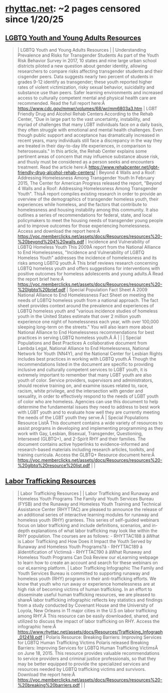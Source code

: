 



# [rhyttac.net](rhyttac.net): ~2 pages censored since 1/20/25

## [LGBTQ Youth and Young Adults Resources](https://www.rhyttac.net/lgbtq-youth-and-young-adults-resources)


> | LGBTQ Youth and Young Adults Resources | | Understanding Prevalence and Risks for Transgender Students As part of the Youth Risk Behavior Survey in 2017, 10 states and nine large urban school districts piloted a new question about gender identity, allowing researchers to compare risks affecting transgender students and their cisgender peers. Data suggests nearly two percent of students in grades 9-12 identify as transgender; these youth reported higher rates of violent victimization, risky sexual behavior, suicidality and substance use than peers. Safer learning environments and increased access to culturally competent mental and physical health care are recommended. Read the full report here:Â https://www.cdc.gov/mmwr/volumes/68/wr/mm6803a3.htm | LGBT Friendly Drug and Alcohol Rehab Centers According to the Rehab Center, "Due in large part to the vast uncertainty, instability, and myriad of challenges that many LGBT individuals face on a daily basis, they often struggle with emotional and mental health challenges. Even though public support and acceptance has dramatically increased in recent years, many individuals still face a discrepancy in the way they are treated in their day-to-day life experiences, in comparison to heterosexuals." In this article, the Rehab Center explains some pertinent areas of concern that may influence substance abuse risk, and thusly must be considered as a person seeks and encounters treatment. Read the article here:Â https://www.rehabcenter.net/lgbt-friendly-drug-alcohol-rehab-centers/ | Beyond 4 Walls and a Roof: Addressing Homelessness Among Transgender Youth In February 2015, The Center for American Progress released the report, "Beyond 4 Walls and a Roof: Addressing Homelessness Among Transgender Youth". ThisÂ report compiles existing research in order to provide an overview of the demographics of transgender homeless youth, their experiences while homeless, and the factors that contribute to homelessness and housing instability among this community. It also outlines a series of recommendations for federal, state, and local policymakers to meet the housing needs of transgender young people and to improve outcomes for those experiencing homelessness. Access and download the report here:Â https://yoc.memberclicks.net/assets/docs/Resources/resources%20-%20beyond%204%20walls.pdf | Incidence and Vulnerability of LGBTQ Homeless Youth This 2009Â report from the National Alliance to End Homelessness, "Incidence and Vulnerability of LGBTQ Homeless Youth" addresses the incidence of homelessness and its risks among LGBTQ youth.Â This brief reviews research concerning LGBTQ homeless youth and offers suggestions for interventions with positive outcomes for homeless adolescents and young adults.Â Read the report brief here:Â https://yoc.memberclicks.net/assets/docs/Resources/resources%20-%20lgbtq%20brief.pdf | Special Population Fact Sheet A 2009 National Alliance to End Homelessness Fact Sheet on meeting the needs of LGBTQ homeless youth from a national approach. The fact sheet provides context around the prevalence and experiences of LGBTQ homeless youth and "various incidence studies of homeless youth in the United States estimate that over 2 million youth experience one night of homelessness each year, with over 100,000 sleeping long-term on the streets." You will also learn more about National Alliance to End Homelessness recommendations for best practices in serving LGBTQ homeless youth.Â Â | | | Special Populations and Best Practices A collaborative document from Lambda Legal, National Alliance to End Homelessness, National Network for Youth (NN4Y), and the National Center for Lesbian Rights includes best practices in working with LGBTQ youth.Â Though the recommendations listed in the document are specific to providing inclusive and culturally competent services to LGBT youth, it is extremely important to remember that many LGBT youth are also youth of color. Service providers, supervisors and administrators, should receive training on, and examine issues related to, race, racism, white privilege, and the intersection with gender and sexuality, in order to effectively respond to the needs of LGBT youth of color who are homeless. Agencies can use this document to help determine the fundamental issues they need to address to best work with LGBT youth and to evaluate how well they are currently meeting the needs of the LGBT youth they serve.Â | Special Populations Resource ListÂ This document contains a wide variety of resources to assist programs in developing and implementing programming as they work with Gay, Lesbian, Bisexual, Transgender, Questioning, Intersexed (GLBTQ+), and 2-Spirit RHY and their families. The document contains active hyperlinks to evidence-informed and research-based materials including research articles, toolkits, and training curricula. Access the GLBTQ+ Resource document here:Â https://yoc.memberclicks.net/assets/docs/Resources/resources%20-%20glbtq%20resource%20list.pdf | |
## [Labor Trafficking Resources](https://www.rhyttac.net/labor-trafficking-resources)


> | Labor Trafficking Resources | | Labor Trafficking and Runaway and Homeless Youth Programs The Family and Youth Services Bureau (FYSB) and the Runaway and Homeless Youth Training and Technical Assistance Center (RHYTTAC) are pleased to announce the release of an additional series of interactive learning modules for runaway and homeless youth (RHY) grantees. This series of self-guided webinars focus on labor trafficking and include definitions, scenarios, and in-depth explanations of what labor trafficking may look like within the RHY population. The courses are as follows: - RHYTTAC188 â âWhat is Labor Trafficking and How Does it Impact the Youth Served by Runaway and Homeless Youth Programs?â - RHYTTAC189 â âIdentification of Victimsâ - RHYTTAC190 â âWhat Runaway and Homeless Youth Programs Can Doâ Review our eLearning webpage to learn how to create an account and search for these webinars on our eLearning platform. | Labor Trafficking Infographic The Family and Youth Services Bureau is committed to supporting runaway and homeless youth (RHY) programs in their anti-trafficking efforts. We know that youth who run away or experience homelessness are at high risk of becoming victims of human trafficking. In an effort to disseminate useful human trafficking resources, we are pleased to shareÂ labor trafficking infographic reflects key statistics and findings from a study conducted by Covenant House and the University of Loyola, New Orleans in 11 major cities in the U.S on labor trafficking among RHY.Â This resource can be easily downloaded, shared, and utilized to discuss the impact of labor trafficking on RHY. Access the infographic here:Â https://www.rhyttac.net/assets/docs/Resources/Trafficking_Infograph_012418.pdf | Polaris Resource: Breaking Barriers: Improving Services for LGBTQ Human Trafficking Victims Polaris released Breaking Barriers: Improving Services for LGBTQ Human Trafficking VictimsÂ on June 18, 2015. This resource provides valuable recommendations to service providers and criminal justice professionals, so that they may be better equipped to provide the specialized services and resources needed by LGBTQ trafficking victims and survivors. Download the report here:Â https://yoc.memberclicks.net/assets/docs/Resources/resources%20-%20breaking%20barriers.pdf | |